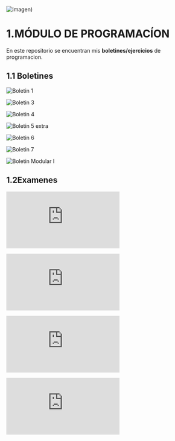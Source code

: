 ![imagen](https://logos-world.net/wp-content/uploads/2020/11/GitHub-Logo.png=250x250))

# 1.MÓDULO DE PROGRAMACÍON
 En este repositorio se encuentran mis **boletines/ejercicios** de programacion.
## 1.1 Boletines
  ![Boletin 1](https://github.com/kikerueda/Programacion-kike/tree/master/Boletin_1)
  
  ![Boletin 3](https://github.com/kikerueda/Programacion-kike/tree/master/Boletin_3)
  
  ![Boletin 4](https://github.com/kikerueda/Programacion-kike/tree/master/Boletin_4)
  
  ![Boletin 5 extra](https://github.com/kikerueda/Programacion-kike/tree/master/Boletin_5_extra)
  
  ![Boletin 6](https://github.com/kikerueda/Programacion-kike/tree/master/Boletin_6)
  
  ![Boletin 7](https://github.com/kikerueda/Programacion-kike/tree/master/Boletin_7)
  
  ![Boletin Modular I](https://github.com/kikerueda/Programacion-kike/tree/master/Boletin_7)
## 1.2Examenes

![Oct 4, 2022](https://github.com/kikerueda/Programacion-kike/blob/master/Examenes/ExamenIndividual.py)

![Oct 10, 2022](https://github.com/kikerueda/Programacion-kike/blob/master/Examenes/Octubrekike.py)

![Oct 13, 2022](https://github.com/kikerueda/Programacion-kike/blob/master/Examenes/Pruebas.py)

![Oct 21, 2022](https://github.com/kikerueda/Programacion-kike/blob/master/Examenes/ExamenKike21-10-2022.py)




  
 
